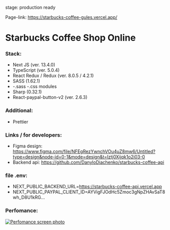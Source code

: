 stage: production ready

Page-link: https://starbucks-coffee-gules.vercel.app/

# Starbucks Coffee Shop Online
### Stack:
-  Next JS  (ver. 13.4.0)
- TypeScript (ver. 5.0.4)
-  React Redux / Redux (ver. 8.0.5 / 4.2.1)
-  SASS (1.62.1)
-  -.sass -.css modules
-  Sharp (0.32.1)
- React-paypal-button-v2 (ver. 2.6.3)

### Additional:
- Prettier

### Links / for developers:
- Figma design:  https://www.figma.com/file/NFEgRezYwnchVOu4uZ8mw6/Untitled?type=design&node-id=0-1&mode=design&t=Iztj0Xijqk1o2i03-0
- Backend api: https://github.com/DanyloDiachenko/starbucks-coffee-api

### file .env:
- NEXT_PUBLIC_BACKEND_URL=https://starbucks-coffee-api.vercel.app
- NEXT_PUBLIC_PAYPAL_CLIENT_ID=AYVigFJOdHc5Zmoc3gNpZHAvSaT8wh_D8U1kRG...

### Perfomance:
[![Perfomance screen photo](https://i.imgur.com/zFktIKB.png)](https://i.imgur.com/zFktIKB.png)
